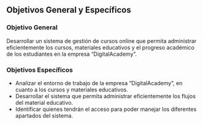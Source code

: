 ## Objetivos General y Específicos

### Objetivo General
Desarrollar un sistema de gestión de cursos online que permita administrar eficientemente los cursos, materiales educativos y el progreso académico de los estudiantes en la empresa “DigitalAcademy”.

### Objetivos Específicos
- Analizar el entorno de trabajo de la empresa “DigitalAcademy”, en cuanto a los cursos y materiales educativos.
- Desarrollar el sistema que permita administrar eficientemente los flujos del material educativo.
- Identificar quienes tendrán el acceso para poder manejar los diferentes apartados del sistema.